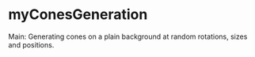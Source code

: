 # myConesGeneration
Main: Generating cones on a plain background at random rotations, sizes and positions.

